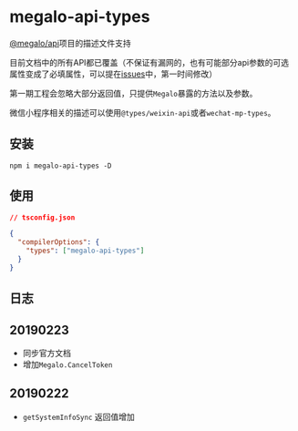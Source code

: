 # megalo-api-types

[@megalo/api](https://github.com/megalojs/megalo-api#readme)项目的描述文件支持

目前文档中的所有API都已覆盖（不保证有漏网的，也有可能部分api参数的可选属性变成了必填属性，可以提在[issues](https://github.com/hiNISAL/megalo-api-types/issues)中，第一时间修改）

第一期工程会忽略大部分返回值，只提供`Megalo`暴露的方法以及参数。

微信小程序相关的描述可以使用`@types/weixin-api`或者`wechat-mp-types`。

## 安装

``` shell
npm i megalo-api-types -D
```

## 使用

``` json
// tsconfig.json

{
  "compilerOptions": {
    "types": ["megalo-api-types"]
  }
}
```

## 日志

## 20190223

- 同步官方文档
- 增加`Megalo.CancelToken`

## 20190222

- `getSystemInfoSync` 返回值增加
